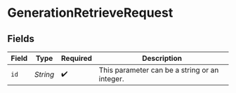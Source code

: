 # GenerationRetrieveRequest


## Fields

| Field                                         | Type                                          | Required                                      | Description                                   |
| --------------------------------------------- | --------------------------------------------- | --------------------------------------------- | --------------------------------------------- |
| `id`                                          | *String*                                      | :heavy_check_mark:                            | This parameter can be a string or an integer. |